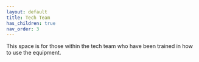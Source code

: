 ```yaml
---
layout: default
title: Tech Team
has_children: true
nav_order: 3
---
```


This space is for those within the tech team who have been trained in how to use the equipment.
